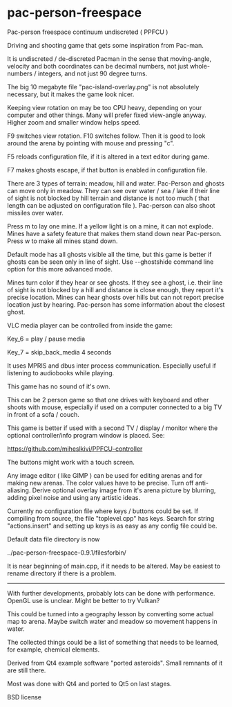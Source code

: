 # pac-person-freespace

Pac-person freespace continuum undiscreted ( PPFCU )

Driving and shooting game that gets some inspiration from Pac-man. 

It is undiscreted / de-discreted Pacman in the sense that moving-angle, velocity and both coordinates can be decimal numbers, not just whole-numbers / integers, and not just 90 degree turns.

The big 10 megabyte file "pac-island-overlay.png" is not absolutely necessary, but it makes the game look nicer.

Keeping view rotation on may be too CPU heavy, depending on your computer and other things. Many will prefer fixed view-angle anyway. Higher zoom and smaller window helps speed.

F9 switches view rotation. F10 switches follow. Then it is good to look around the arena by pointing with mouse and pressing "c".

F5 reloads configuration file, if it is altered in a text editor during game.

F7 makes ghosts escape, if that button is enabled in configuration file.

There are 3 types of terrain: meadow, hill and water. Pac-Person and ghosts can move only in meadow. They can see over water / sea / lake if their line of sight is not blocked by hill terrain and distance is not too much ( that length can be adjusted on configuration file ). Pac-person can also shoot missiles over water. 

Press m to lay one mine. If a yellow light is on a mine, it can not explode. Mines have a safety feature that makes them stand down near Pac-person. Press w to make all mines stand down.

Default mode has all ghosts visible all the time, but this game is better if ghosts can be seen only in line of sight. Use --ghostshide command line option for this more advanced mode.

Mines turn color if they hear or see ghosts. If they see a ghost, i.e. their line of sight is not blocked by a hill and distance is close enough, they report it's precise location. Mines can hear ghosts over hills but can not report precise location just by hearing. Pac-person has some information about the closest ghost.

VLC media player can be controlled from inside the game:

Key_6 = play / pause media

Key_7 = skip_back_media 4 seconds

It uses MPRIS and dbus inter process communication. Especially useful if listening to audiobooks while playing.

This game has no sound of it's own.

This can be 2 person game so that one drives with keyboard and other shoots with mouse, especially if used on a computer connected to a big TV in front of a sofa / couch.

This game is better if used with a second TV / display / monitor where the optional controller/info program window is placed. See:

https://github.com/miheslkivi/PPFCU-controller

The buttons might work with a touch screen. 

Any image editor ( like GIMP ) can be used for editing arenas and for making new arenas. The color values have to be precise. Turn off anti-aliasing. Derive optional overlay image from it's arena picture by blurring, adding pixel noise and using any artistic ideas.

Currently no configuration file where keys / buttons could be set. If compiling from source, the file "toplevel.cpp" has keys. Search for string "actions.insert" and setting up keys is as easy as any config file could be.

Default data file directory is now

../pac-person-freespace-0.9.1/filesforbin/

It is near beginning of main.cpp, if it needs to be altered. May be easiest to rename directory if there is a problem.

---------------------------------------

With further developments, probably lots can be done with performance. OpenGL use is unclear. Might be better to try Vulkan?

This could be turned into a geography lesson by converting some actual map to arena.
Maybe switch water and meadow so movement happens in water.

The collected things could be a list of something that needs to be learned, for example, chemical elements.

Derived from Qt4 example software "ported asteroids". Small remnants of it are still there.

Most was done with Qt4 and ported to Qt5 on last stages.

BSD license




